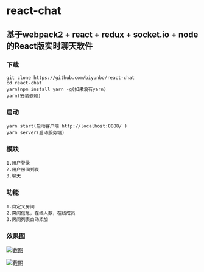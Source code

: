 # react-chat

## 基于webpack2 + react + redux + socket.io + node 的React版实时聊天软件

### 下载

```
git clone https://github.com/biyunbo/react-chat
cd react-chat
yarn(npm install yarn -g(如果没有yarn)
yarn(安装依赖)
```

### 启动

```
yarn start(启动客户端 http://localhost:8888/ )
yarn server(启动服务端)
```

### 模块

```
1.用户登录
2.用户房间列表
3.聊天
```

### 功能

```
1.自定义房间
2.房间信息，在线人数，在线成员
3.房间列表自动添加
```

### 效果图

![截图](https://github.com/biyunbo/react-chat/raw/master/show/denglu.gif)

![截图](https://github.com/biyunbo/react-chat/raw/master/show/fangjian.gif)



